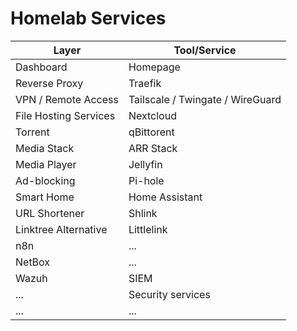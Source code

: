 # Homelab Services

| Layer                      | Tool/Service                    |
|---------------------------|----------------------------------|
| Dashboard                 | Homepage                         |
| Reverse Proxy             | Traefik                          |
| VPN / Remote Access       | Tailscale / Twingate / WireGuard |
| File Hosting Services     | Nextcloud                        |
| Torrent                   | qBittorent                       |
| Media Stack               | ARR Stack                        |
| Media Player              | Jellyfin                         |
| Ad-blocking               | Pi-hole                          |
| Smart Home                | Home Assistant                   |
| URL Shortener             | Shlink                           |
| Linktree Alternative      | Littlelink                       |
| n8n                       | ...                              |
| NetBox                    | ...                              |
| Wazuh                     | SIEM                             |
| ...                       | Security services                |
| ...                       | ...                              |
